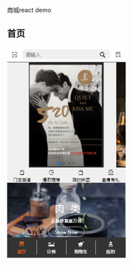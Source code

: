 商城react demo

## 首页

![image](https://github.com/zeroyul/react-shopdemo/blob/master/desImg/ones.png)
